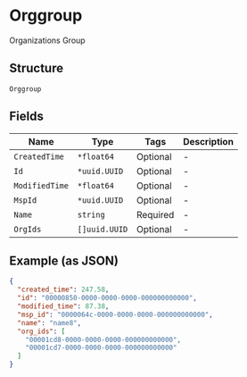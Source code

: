
# Orggroup

Organizations Group

## Structure

`Orggroup`

## Fields

| Name | Type | Tags | Description |
|  --- | --- | --- | --- |
| `CreatedTime` | `*float64` | Optional | - |
| `Id` | `*uuid.UUID` | Optional | - |
| `ModifiedTime` | `*float64` | Optional | - |
| `MspId` | `*uuid.UUID` | Optional | - |
| `Name` | `string` | Required | - |
| `OrgIds` | `[]uuid.UUID` | Optional | - |

## Example (as JSON)

```json
{
  "created_time": 247.58,
  "id": "00000850-0000-0000-0000-000000000000",
  "modified_time": 87.38,
  "msp_id": "0000064c-0000-0000-0000-000000000000",
  "name": "name8",
  "org_ids": [
    "00001cd8-0000-0000-0000-000000000000",
    "00001cd7-0000-0000-0000-000000000000"
  ]
}
```

